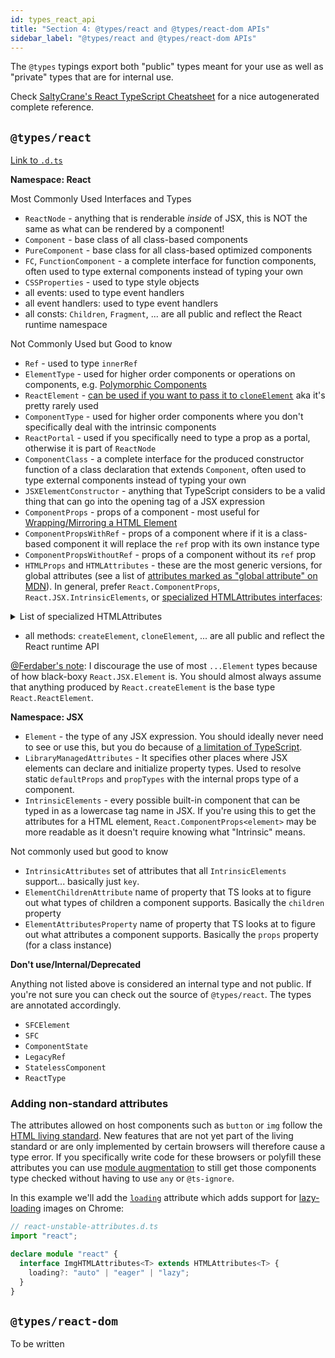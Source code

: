 ```yaml
---
id: types_react_api
title: "Section 4: @types/react and @types/react-dom APIs"
sidebar_label: "@types/react and @types/react-dom APIs"
---
```


The `@types` typings export both "public" types meant for your use as well as "private" types that are for internal use.

Check [SaltyCrane's React TypeScript Cheatsheet](https://github.com/saltycrane/typescript-cheatsheet) for a nice autogenerated complete reference.

## `@types/react`

[Link to `.d.ts`](https://github.com/DefinitelyTyped/DefinitelyTyped/blob/master/types/react/index.d.ts)

**Namespace: React**

Most Commonly Used Interfaces and Types

- `ReactNode` - anything that is renderable _inside_ of JSX, this is NOT the same as what can be rendered by a component!
- `Component` - base class of all class-based components
- `PureComponent` - base class for all class-based optimized components
- `FC`, `FunctionComponent` - a complete interface for function components, often used to type external components instead of typing your own
- `CSSProperties` - used to type style objects
- all events: used to type event handlers
- all event handlers: used to type event handlers
- all consts: `Children`, `Fragment`, ... are all public and reflect the React runtime namespace

Not Commonly Used but Good to know

- `Ref` - used to type `innerRef`
- `ElementType` - used for higher order components or operations on components, e.g. [Polymorphic Components](https://react-typescript-cheatsheet.netlify.app/docs/advanced/patterns_by_usecase#polymorphic-components)
- `ReactElement` - [can be used if you want to pass it to `cloneElement`](https://www.reddit.com/r/reactjs/comments/ia8sdi/any_other_typescript_users_constantly_confused/g1npahe/) aka it's pretty rarely used
- `ComponentType` - used for higher order components where you don't specifically deal with the intrinsic components
- `ReactPortal` - used if you specifically need to type a prop as a portal, otherwise it is part of `ReactNode`
- `ComponentClass` - a complete interface for the produced constructor function of a class declaration that extends `Component`, often used to type external components instead of typing your own
- `JSXElementConstructor` - anything that TypeScript considers to be a valid thing that can go into the opening tag of a JSX expression
- `ComponentProps` - props of a component - most useful for [Wrapping/Mirroring a HTML Element](https://react-typescript-cheatsheet.netlify.app/docs/advanced/patterns_by_usecase#wrappingmirroring-a-html-element)
- `ComponentPropsWithRef` - props of a component where if it is a class-based component it will replace the `ref` prop with its own instance type
- `ComponentPropsWithoutRef` - props of a component without its `ref` prop
- `HTMLProps` and `HTMLAttributes` - these are the most generic versions, for global attributes (see a list of [attributes marked as "global attribute" on MDN](https://developer.mozilla.org/en-US/docs/Web/HTML/Attributes)). In general, prefer `React.ComponentProps`, `React.JSX.IntrinsicElements`, or [specialized HTMLAttributes interfaces](https://github.com/DefinitelyTyped/DefinitelyTyped/blob/a2aa0406e7bf269eef01292fcb2b24dee89a7d2b/types/react/index.d.ts#L1914-L2625):

<details>
  <summary>
  List of specialized HTMLAttributes
  </summary>

Note that there are about 50 of these, which means there are some HTML elements which are not covered.

- `AnchorHTMLAttributes`
- `AudioHTMLAttributes`
- `AreaHTMLAttributes`
- `BaseHTMLAttributes`
- `BlockquoteHTMLAttributes`
- `ButtonHTMLAttributes`
- `CanvasHTMLAttributes`
- `ColHTMLAttributes`
- `ColgroupHTMLAttributes`
- `DataHTMLAttributes`
- `DetailsHTMLAttributes`
- `DelHTMLAttributes`
- `DialogHTMLAttributes`
- `EmbedHTMLAttributes`
- `FieldsetHTMLAttributes`
- `FormHTMLAttributes`
- `HtmlHTMLAttributes`
- `IframeHTMLAttributes`
- `ImgHTMLAttributes`
- `InsHTMLAttributes`
- `InputHTMLAttributes`
- `KeygenHTMLAttributes`
- `LabelHTMLAttributes`
- `LiHTMLAttributes`
- `LinkHTMLAttributes`
- `MapHTMLAttributes`
- `MenuHTMLAttributes`
- `MediaHTMLAttributes`
- `MetaHTMLAttributes`
- `MeterHTMLAttributes`
- `QuoteHTMLAttributes`
- `ObjectHTMLAttributes`
- `OlHTMLAttributes`
- `OptgroupHTMLAttributes`
- `OptionHTMLAttributes`
- `OutputHTMLAttributes`
- `ParamHTMLAttributes`
- `ProgressHTMLAttributes`
- `SlotHTMLAttributes`
- `ScriptHTMLAttributes`
- `SelectHTMLAttributes`
- `SourceHTMLAttributes`
- `StyleHTMLAttributes`
- `TableHTMLAttributes`
- `TextareaHTMLAttributes`
- `TdHTMLAttributes`
- `ThHTMLAttributes`
- `TimeHTMLAttributes`
- `TrackHTMLAttributes`
- `VideoHTMLAttributes`
- `WebViewHTMLAttributes`

</details>

- all methods: `createElement`, `cloneElement`, ... are all public and reflect the React runtime API

[@Ferdaber's note](https://github.com/typescript-cheatsheets/react/pull/69): I discourage the use of most `...Element` types because of how black-boxy `React.JSX.Element` is. You should almost always assume that anything produced by `React.createElement` is the base type `React.ReactElement`.

**Namespace: JSX**

- `Element` - the type of any JSX expression. You should ideally never need to see or use this, but you do because of [a limitation of TypeScript](https://github.com/microsoft/TypeScript/issues/21699).
- `LibraryManagedAttributes` - It specifies other places where JSX elements can declare and initialize property types. Used to resolve static `defaultProps` and `propTypes` with the internal props type of a component.
- `IntrinsicElements` - every possible built-in component that can be typed in as a lowercase tag name in JSX. If you're using this to get the attributes for a HTML element, `React.ComponentProps<element>` may be more readable as it doesn't require knowing what "Intrinsic" means.

Not commonly used but good to know

- `IntrinsicAttributes` set of attributes that all `IntrinsicElements` support... basically just `key`.
- `ElementChildrenAttribute` name of property that TS looks at to figure out what types of children a component supports. Basically the `children` property
- `ElementAttributesProperty` name of property that TS looks at to figure out what attributes a component supports. Basically the `props` property (for a class instance)

**Don't use/Internal/Deprecated**

Anything not listed above is considered an internal type and not public. If you're not sure you can check out the source of `@types/react`. The types are annotated accordingly.

- `SFCElement`
- `SFC`
- `ComponentState`
- `LegacyRef`
- `StatelessComponent`
- `ReactType`

### Adding non-standard attributes

The attributes allowed on host components such as `button` or `img` follow the
[HTML living standard](https://html.spec.whatwg.org/). New features that are not yet part of the living standard
or are only implemented by certain browsers will therefore cause a type error. If
you specifically write code for these browsers or polyfill these attributes you can
use [module augmentation](https://www.typescriptlang.org/docs/handbook/declaration-merging.html#module-augmentation) to still get those components type checked without having
to use `any` or `@ts-ignore`.

In this example we'll add the [`loading`](https://www.chromestatus.com/feature/5645767347798016) attribute which adds support for [lazy-loading](https://web.dev/native-lazy-loading) images on Chrome:

```ts
// react-unstable-attributes.d.ts
import "react";

declare module "react" {
  interface ImgHTMLAttributes<T> extends HTMLAttributes<T> {
    loading?: "auto" | "eager" | "lazy";
  }
}
```

## `@types/react-dom`

To be written

